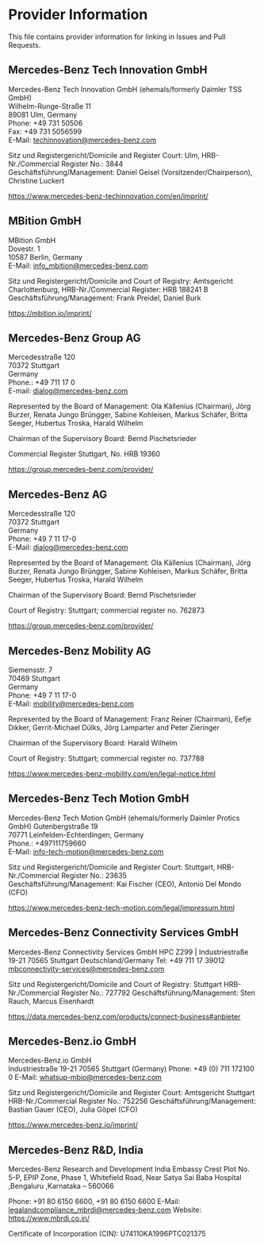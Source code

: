 # Provider Information

This file contains provider information for linking in Issues and Pull Requests.


## Mercedes-Benz Tech Innovation GmbH

Mercedes-Benz Tech Innovation GmbH (ehemals/formerly Daimler TSS GmbH)  
Wilhelm-Runge-Straße 11  
89081 Ulm, Germany  
Phone: +49 731 50506  
Fax: +49 731 5056599  
E-Mail: techinnovation@mercedes-benz.com

Sitz und Registergericht/Domicile and Register Court: Ulm, HRB-Nr./Commercial Register No.: 3844  
Geschäftsführung/Management: Daniel Geisel (Vorsitzender/Chairperson), Christine Luckert

<https://www.mercedes-benz-techinnovation.com/en/imprint/>

## MBition GmbH

MBition GmbH  
Dovestr. 1  
10587 Berlin, Germany  
E-Mail: info_mbition@mercedes-benz.com  

Sitz und Registergericht/Domicile and Court of Registry: Amtsgericht Charlottenburg, HRB-Nr./Commercial Register: HRB 188241 B   
Geschäftsführung/Management: Frank Preidel, Daniel Burk

<https://mbition.io/imprint/>

## Mercedes-Benz Group AG

Mercedesstraße 120  
70372 Stuttgart   
Germany   
Phone.: +49 711 17 0   
E-mail: dialog@mercedes-benz.com  

Represented by the Board of Management:
Ola Källenius (Chairman), Jörg Burzer, Renata Jungo Brüngger, Sabine Kohleisen, Markus Schäfer, Britta Seeger, Hubertus Troska, Harald Wilhelm

Chairman of the Supervisory Board: Bernd Pischetsrieder

Commercial Register Stuttgart, No. HRB 19360

<https://group.mercedes-benz.com/provider/>

## Mercedes-Benz AG

Mercedesstraße 120  
70372 Stuttgart  
Germany  
Phone: +49 7 11 17-0  
E-Mail: dialog@mercedes-benz.com  

Represented by the Board of Management:
Ola Källenius (Chairman), Jörg Burzer, Renata Jungo Brüngger, Sabine Kohleisen, Markus Schäfer, Britta Seeger, Hubertus Troska, Harald Wilhelm

Chairman of the Supervisory Board: Bernd Pischetsrieder

Court of Registry: Stuttgart; commercial register no. 762873

<https://group.mercedes-benz.com/provider/>

## Mercedes-Benz Mobility AG

Siemensstr. 7  
70469 Stuttgart  
Germany  
Phone: +49 7 11 17-0  
E-Mail: mobility@mercedes-benz.com  

Represented by the Board of Management:
Franz Reiner (Chairman), Eefje Dikker, Gerrit-Michael Dülks, Jörg Lamparter and Peter Zieringer

Chairman of the Supervisory Board: Harald Wilhelm

Court of Registry: Stuttgart; commercial register no. 737788

<https://www.mercedes-benz-mobility.com/en/legal-notice.html>


## Mercedes-Benz Tech Motion GmbH

Mercedes-Benz Tech Motion GmbH (ehemals/formerly Daimler Protics GmbH) 
Gutenbergstraße 19   
70771 Leinfelden-Echterdingen, Germany   
Phone.: +497111759660   
E-Mail: info-tech-motion@mercedes-benz.com
  

Sitz und Registergericht/Domicile and Register Court: Stuttgart, HRB-Nr./Commercial Register No.: 23635  
Geschäftsführung/Management: Kai Fischer (CEO), Antonio Del Mondo (CFO)

<https://www.mercedes-benz-tech-motion.com/legal/impressum.html>

## Mercedes-Benz Connectivity Services GmbH

Mercedes-Benz Connectivity Services GmbH
HPC Z299 | Industriestraße 19-21
70565 Stuttgart
Deutschland/Germany
Tel: +49 711 17 39012
mbconnectivity-services@mercedes-benz.com

Sitz und Registergericht/Domicile and Court of Registry: Stuttgart HRB-Nr./Commercial Register No.: 727792
Geschäftsführung/Management: Sten Rauch, Marcus Eisenhardt

<https://data.mercedes-benz.com/products/connect-business#anbieter>

## Mercedes-Benz.io GmbH

Mercedes-Benz.io GmbH   
Industriestraße 19-21 
70565 Stuttgart (Germany)
Phone: +49 (0) 711 172100 0
E-Mail: whatsup-mbio@mercedes-benz.com


Sitz und Registergericht/Domicile and Register Court: Amtsgericht Stuttgart HRB-Nr./Commercial Register No.: 752256
Geschäftsführung/Management: Bastian Gauer (CEO), Julia Göpel (CFO)

https://www.mercedes-benz.io/imprint/

## Mercedes-Benz R&D, India

Mercedes-Benz Research and Development India
Embassy Crest
Plot No. 5-P, EPIP Zone, Phase 1, Whitefield Road,
Near Satya Sai Baba Hospital ,Bengaluru ,Karnataka – 560066

Phone: +91 80 6150 6600, +91 80 6150 6600
E-Mail: legalandcompliance_mbrdi@mercedes-benz.com
Website: https://www.mbrdi.co.in/
 
Certificate of Incorporation (CIN): U74110KA1996PTC021375
